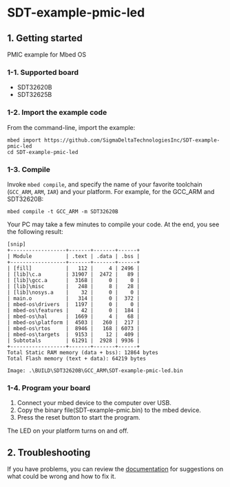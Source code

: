 # SDT-example-pmic-led

## 1. Getting started

PMIC example for Mbed OS

### 1-1. Supported board
- SDT32620B
- SDT32625B

### 1-2. Import the example code

From the command-line, import the example:

```
mbed import https://github.com/SigmaDeltaTechnologiesInc/SDT-example-pmic-led
cd SDT-example-pmic-led
```

### 1-3. Compile

Invoke `mbed compile`, and specify the name of your favorite toolchain (`GCC_ARM`, `ARM`, `IAR`) and your platform. 
For example, for the GCC_ARM and SDT32620B:

```
mbed compile -t GCC_ARM -m SDT32620B
```

Your PC may take a few minutes to compile your code. 
At the end, you see the following result:

```
[snip]
+------------------+-------+-------+------+
| Module           | .text | .data | .bss |
+------------------+-------+-------+------+
| [fill]           |   112 |     4 | 2496 |
| [lib]\c.a        | 31907 |  2472 |   89 |
| [lib]\gcc.a      |  3168 |     0 |    0 |
| [lib]\misc       |   248 |     8 |   28 |
| [lib]\nosys.a    |    32 |     0 |    0 |
| main.o           |   314 |     0 |  372 |
| mbed-os\drivers  |  1197 |     0 |    0 |
| mbed-os\features |    42 |     0 |  184 |
| mbed-os\hal      |  1669 |     4 |   68 |
| mbed-os\platform |  4503 |   260 |  217 |
| mbed-os\rtos     |  8946 |   168 | 6073 |
| mbed-os\targets  |  9153 |    12 |  409 |
| Subtotals        | 61291 |  2928 | 9936 |
+------------------+-------+-------+------+
Total Static RAM memory (data + bss): 12864 bytes
Total Flash memory (text + data): 64219 bytes

Image: .\BUILD\SDT32620B\GCC_ARM\SDT-example-pmic-led.bin
```

### 1-4. Program your board

1. Connect your mbed device to the computer over USB.
1. Copy the binary file(SDT-example-pmic.bin) to the mbed device.
1. Press the reset button to start the program.

The LED on your platform turns on and off.

## 2. Troubleshooting

If you have problems, you can review the [documentation](https://os.mbed.com/docs/latest/tutorials/debugging.html) for suggestions on what could be wrong and how to fix it.
